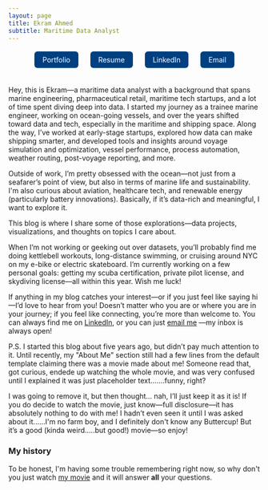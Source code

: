```yaml
---
layout: page
title: Ekram Ahmed 
subtitle: Maritime Data Analyst
---
```


<div style="text-align: center; margin-top: 10px; margin-bottom: 30px;">
  <a href="https://ekram49.github.io/" style="display: inline-block; margin: 5px 10px; padding: 8px 16px; background-color: #004080; color: white; text-decoration: none; border-radius: 6px;">Portfolio</a>
  <a href="https://drive.google.com/file/d/1HnU5TD-siw7CX4ezt4imaF2FTCv6M6pR/view?usp=drive_link" style="display: inline-block; margin: 5px 10px; padding: 8px 16px; background-color: #004080; color: white; text-decoration: none; border-radius: 6px;">Resume</a>
  <a href="https://www.linkedin.com/in/ekram-ullah-ahmed/" style="display: inline-block; margin: 5px 10px; padding: 8px 16px; background-color: #004080; color: white; text-decoration: none; border-radius: 6px;">LinkedIn</a>
  <a href="mailto:ekramullahzaki@gmail.com" style="display: inline-block; margin: 5px 10px; padding: 8px 16px; background-color: #004080; color: white; text-decoration: none; border-radius: 6px;">Email</a>
</div>

Hey, this is Ekram—a maritime data analyst with a background that spans marine engineering, pharmaceutical retail, maritime tech startups, and a lot of time spent diving deep into data. I started my journey as a trainee marine engineer, working on ocean-going vessels, and over the years shifted toward data and tech, especially in the maritime and shipping space. Along the way, I’ve worked at early-stage startups, explored how data can make shipping smarter, and developed tools and insights around voyage simulation and optimization, vessel performance, process automation, weather routing, post-voyage reporting, and more.

Outside of work, I’m pretty obsessed with the ocean—not just from a seafarer’s point of view, but also in terms of marine life and sustainability. I'm also curious about aviation, healthcare tech, and renewable energy (particularly battery innovations). Basically, if it’s data-rich and meaningful, I want to explore it.

This blog is where I share some of those explorations—data projects, visualizations, and thoughts on topics I care about.

When I’m not working or geeking out over datasets, you’ll probably find me doing kettlebell workouts, long-distance swimming, or cruising around NYC on my e-bike or electric skateboard. I’m currently working on a few personal goals: getting my scuba certification, private pilot license, and skydiving license—all within this year. Wish me luck!

If anything in my blog catches your interest—or if you just feel like saying hi—I’d love to hear from you! Doesn’t matter who you are or where you are in your journey; if you feel like connecting, you’re more than welcome to. You can always find me on [LinkedIn](https://www.linkedin.com/in/ekram-ullah-ahmed/), or you can just [email me](mailto:ekramullahzaki@gmail.com) —my inbox is always open!

P.S. I started this blog about five years ago, but didn’t pay much attention to it. Until recently, my "About Me" section still had a few lines from the default template claiming there was a movie made about me! Someone read that, got curious, endede up watching the whole movie, and was very confused until I explained it was just placeholder text.......funny, right?

I was going to remove it, but then thought... nah, I’ll just keep it as it is! If you do decide to watch the movie, just know—full disclosure—it has absolutely nothing to do with me! I hadn’t even seen it until I was asked about it......I'm no farm boy, and I definitely don't know any Buttercup! But it’s a good (kinda weird.....but good!) movie—so enjoy!

### My history

To be honest, I'm having some trouble remembering right now, so why don't you just watch [my movie](http://en.wikipedia.org/wiki/The_Princess_Bride_%28film%29) and it will answer **all** your questions.
